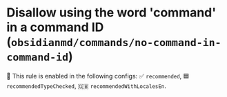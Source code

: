 # Disallow using the word 'command' in a command ID (`obsidianmd/commands/no-command-in-command-id`)

💼 This rule is enabled in the following configs: ✅ `recommended`, 🟦 `recommendedTypeChecked`, 🇬🇧 `recommendedWithLocalesEn`.

<!-- end auto-generated rule header -->
